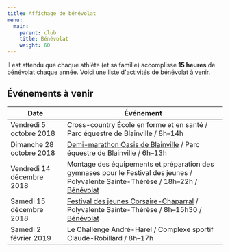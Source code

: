 ```yaml
---
title: Affichage de bénévolat
menu:
  main:
    parent: club
    title: Bénévolat
    weight: 60
---
```


Il est attendu que chaque athlète (et sa famille) accomplisse **15 heures** de bénévolat chaque année. Voici une liste d'activités de bénévolat à venir.

## Événements à venir

| Date                      | Événement                                                                          |
|---------------------------|------------------------------------------------------------------------------------|
| Vendredi 5 octobre 2018   | Cross-country École en forme et en santé / Parc équestre de Blainville / 8h–14h    |
| Dimanche 28 octobre 2018  | [Demi-marathon Oasis de Blainville](https://www.lacoursedeblainville.com/fr/Benevoles/) / Parc équestre de Blainville / 6h–13h           |
| Vendredi 14 décembre 2018 | Montage des équipements et préparation des gymnases pour le Festival des jeunes / Polyvalente Sainte-Thérèse / 18h–22h / [Bénévolat](https://campagnes.corsaire-chaparral.org/benevolat-festival-en-salle-coch-2018)  |
| Samedi 15 décembre 2018   | [Festival des jeunes Corsaire-Chaparral](/competitions/festival-en-salle-des-jeunes) / Polyvalente Sainte-Thérèse / 8h–15h30 / [Bénévolat](https://campagnes.corsaire-chaparral.org/benevolat-festival-en-salle-coch-2018)     |
| Samedi 2 février 2019     | Le Challenge André-Harel / Complexe sportif Claude-Robillard / 8h–17h              |
<!--
| Mercredi 22 mai 2019      |                                                                                    |
| Mardi 28 mai 2019         |                                                                                    |
| mercredi 5 juin 2019      |                                                                                    |
| (à venir)                 |                                                                                    |
| Dimanche,16 juin 2019     |                                                                                    |
| Mercredi,19 juin 2019     |                                                                                    |
| Samedi,29 juin,2019       |                                                                                    |
| Mercredi 31 juillet 2019  |                                                                                    |-->
